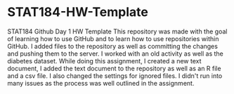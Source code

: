 # STAT184-HW-Template
 STAT184 Github Day 1 HW Template
This repository was made with the goal of learning how to use GitHub and to learn how to use repositories within GitHub. I added files to the repository as well as committing the changes and pushing them to the server. I worked with an old activity as well as the diabetes dataset.
While doing this assignment, I created a new text document, I added the text document to the repository as well as an R file and a csv file. I also changed the settings for ignored files. I didn't run into many issues as the process was well outlined in the assignment.
